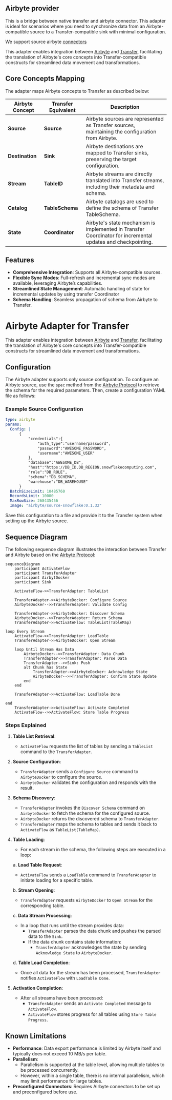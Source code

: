 ## Airbyte provider

This is a bridge between native transfer and airbyte connector.
This adapter is ideal for scenarios where you need to synchronize data from an Airbyte-compatible source to a Transfer-compatible sink with minimal configuration.

We support source airbyte [connectors](https://docs.airbyte.com/category/sources)

This adapter enables integration between [Airbyte](https://docs.airbyte.com/using-airbyte/core-concepts/) and [Transfer](https://github.com/altinity/transfer), facilitating the translation of Airbyte's core concepts into Transfer-compatible constructs for streamlined data movement and transformations.

## Core Concepts Mapping

The adapter maps Airbyte concepts to Transfer as described below:

| Airbyte Concept       | Transfer Equivalent | Description                                                                                                 |
|-----------------------|-------------------|-------------------------------------------------------------------------------------------------------------|
| **Source**            | **Source**        | Airbyte sources are represented as Transfer sources, maintaining the configuration from Airbyte.            |
| **Destination**       | **Sink**          | Airbyte destinations are mapped to Transfer sinks, preserving the target configuration.                     |
| **Stream**            | **TableID**       | Airbyte streams are directly translated into Transfer streams, including their metadata and schema.         |
| **Catalog**           | **TableSchema**   | Airbyte catalogs are used to define the schema of Transfer TableSchema.                                     |
| **State**             | **Coordinator**   | Airbyte's state mechanism is implemented in Transfer Coordinator for incremental updates and checkpointing. |

## Features

- **Comprehensive Integration**: Supports all Airbyte-compatible sources.
- **Flexible Sync Modes**: Full-refresh and incremental sync modes are available, leveraging Airbyte’s capabilities.
- **Streamlined State Management**: Automatic handling of state for incremental updates by using transfer Coordinator
- **Schema Handling**: Seamless propagation of schema from Airbyte to Transfer.

# Airbyte Adapter for Transfer

This adapter enables integration between [Airbyte](https://docs.airbyte.com/using-airbyte/core-concepts/) and [Transfer](https://github.com/altinity/transfer), facilitating the translation of Airbyte's core concepts into Transfer-compatible constructs for streamlined data movement and transformations.

## Configuration

The Airbyte adapter supports only source configuration. To configure an Airbyte source, use the `spec` method from the [Airbyte Protocol](https://docs.airbyte.com/understanding-airbyte/airbyte-protocol#spec) to retrieve the schema for the required parameters. Then, create a configuration YAML file as follows:

### Example Source Configuration

```yaml
type: airbyte
params:
  Config: |
      {
          "credentials":{
              "auth_type":"username/password",
              "password":"AWESOME_PASSWORD",
              "username":"AWESOME_USER"
          },
          "database":"AWESOME_DB",
          "host":"https://DB_ID.DB_REGION.snowflakecomputing.com",
          "role":"DB_ROLE",
          "schema":"DB_SCHEMA",
          "warehouse":"DB_WAREHOUSE"
      }
  BatchSizeLimit: 10485760
  RecordsLimit: 10000
  MaxRowSize: 268435456
  Image: "airbyte/source-snowflake:0.1.32"
```

Save this configuration to a file and provide it to the Transfer system when setting up the Airbyte source.

## Sequence Diagram

The following sequence diagram illustrates the interaction between Transfer and Airbyte based on the [Airbyte Protocol](https://docs.airbyte.com/understanding-airbyte/airbyte-protocol):

```mermaid
sequenceDiagram
    participant ActivateFlow
    participant TransferAdapter
    participant AirbytDocker
    participant Sink

    ActivateFlow->>TransferAdapter: TableList

    TransferAdapter->>AirbyteDocker: Configure Source
    AirbyteDocker-->>TransferAdapter: Validate Config

    TransferAdapter->>AirbyteDocker: Discover Schema
    AirbyteDocker-->>TransferAdapter: Return Schema
    TransferAdapter->>ActivateFlow: TableList(TableMap)

loop Every Stream
    ActivateFlow->>TransferAdapter: LoadTable
    TransferAdapter->>AirbyteDocker: Open Stream

    loop Until Stream Has Data
        AirbyteDocker-->>TransferAdapter: Data Chunk
        TransferAdapter->>TransferAdapter: Parse Data
        TransferAdapter-->>Sink: Push
        alt Chunk has State
            TransferAdapter->>AirbyteDocker: Acknowledge State
            AirbyteDocker-->>TransferAdapter: Confirm State Update
        end
    end

    TransferAdapter->>ActivateFlow: LoadTable Done

end
    TransferAdapter->>ActivateFlow: Activate Completed
    ActivateFlow-->>ActivateFlow: Store Table Progress
```

### Steps Explained

1. **Table List Retrieval**:
   - `ActivateFlow` requests the list of tables by sending a `TableList` command to the `TransferAdapter`.

2. **Source Configuration**:
   - `TransferAdapter` sends a `Configure Source` command to `AirbyteDocker` to configure the source.
   - `AirbyteDocker` validates the configuration and responds with the result.

3. **Schema Discovery**:
   - `TransferAdapter` invokes the `Discover Schema` command on `AirbyteDocker` to fetch the schema for the configured source.
   - `AirbyteDocker` returns the discovered schema to `TransferAdapter`.
   - `TransferAdapter` maps the schema to tables and sends it back to `ActivateFlow` as `TableList(TableMap)`.

4. **Table Loading**:
   - For each stream in the schema, the following steps are executed in a loop:

   a. **Load Table Request**:
   - `ActivateFlow` sends a `LoadTable` command to `TransferAdapter` to initiate loading for a specific table.

   b. **Stream Opening**:
   - `TransferAdapter` requests `AirbyteDocker` to `Open Stream` for the corresponding table.

   c. **Data Stream Processing**:
   - In a loop that runs until the stream provides data:
      - `TransferAdapter` parses the data chunk and pushes the parsed data to the `Sink`.
      - If the data chunk contains state information:
         - `TransferAdapter` acknowledges the state by sending `Acknowledge State` to `AirbyteDocker`.

   d. **Table Load Completion**:
   - Once all data for the stream has been processed, `TransferAdapter` notifies `ActivateFlow` with `LoadTable Done`.

5. **Activation Completion**:
   - After all streams have been processed:
      - `TransferAdapter` sends an `Activate Completed` message to `ActivateFlow`.
      - `ActivateFlow` stores progress for all tables using `Store Table Progress`.

## Known Limitations

- **Performance**: Data export performance is limited by Airbyte itself and typically does not exceed 10 MB/s per table.
- **Parallelism**:
   - Parallelism is supported at the table level, allowing multiple tables to be processed concurrently.
   - However, within a single table, there is no internal parallelism, which may limit performance for large tables.
- **Preconfigured Connectors**: Requires Airbyte connectors to be set up and preconfigured before use.

